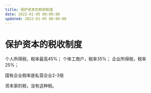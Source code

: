 ```yaml
---
title: 保护资本的税收制度
date: 2022-01-05 00:00:00
updated: 2022-01-05 00:00:00
---
```


# 保护资本的税收制度

个人所得税，税率最高45%；
个体工商户，税率35%；
企业所得税，税率25%；

国有企业税率是私营企业2-3倍

资本家的税，没有这种税。
